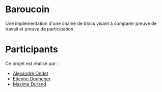 # Baroucoin
Une implémentation d'une chaine de blocs visant à comparer preuve de travail et preuve de participation.

# Participants
Ce projet est réalisé par :
- [Alexandre Ondet](https://github.com/AlexandreOndet)
- [Etienne Donneger](https://github.com/Krow10)
- [Maxime Durand](https://github.com/Maxim-Durand)